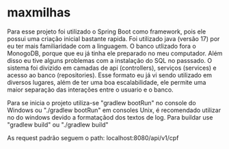 # maxmilhas
Para esse projeto foi utilizado o Spring Boot como framework, pois ele possui uma criação inicial bastante rapida. Foi utilizado java (versão 17) por eu ter mais familiaridade com a linguagem.
O banco utlizado fora o MonogoDB, porque que eu já tinha ele preparado no meu computador. Além disso eu tive alguns problemas com a instalação do SQL no passsado.
O sistema foi divizido em camadas de api (controllers), serviços (services) e acesso ao banco (repositories). Esse formato eu já vi sendo utilizado em diversos lugares, além de ter uma boa escalabilidade, ele permite uma maior separação das interações entre o usuario e o banco.

Para se inicia o projeto utiliza-se "gradlew bootRun" no console do Windows ou "./gradlew bootRun" em consoles Unix, é recomendado utilizar no do windows devido a formataçãod dos textos de log.
Para buildar use "gradlew build" ou "./gradlew build"

As request padrão seguem o path: localhost:8080/api/v1/cpf

